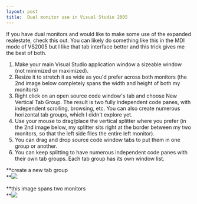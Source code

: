 ```yaml
---
layout: post
title:  Dual monitor use in Visual Studio 2005
---
```

If you have dual monitors and would like to make some use of the expanded realestate, check this out. You can likely do something like this in the MDI mode of VS2005 but I like that tab interface better and this trick gives me the best of both. 

  1. Make your main Visual Studio application window a sizeable window (not minimized or maximized). 
  2. Resize it to stretch it as wide as you'd prefer across both monitors (the 2nd image below completely spans the width and height of both my monitors) 
  3. Right click on an open source code window's tab and choose New Vertical Tab Group. The result is two fully independent code panes, with independent scrolling, browsing, etc. You can also create numerous horizontal tab groups, which I didn't explore yet. 
  4. Use your mouse to drag/place the vertical splitter where you prefer (in the 2nd image below, my splitter sits right at the border between my two monitors, so that the left side files the entire left monitor). 
  5. You can drag and drop source code window tabs to put them in one group or another. 
  6. You can keep splitting to have numerous independent code panes with their own tab groups. Each tab group has its own window list.

**create a new tab group  
**![](http://www.myotherdrive.com/public/blueonion/Blog/dualvs1.png)

**this image spans two monitors  
**![](http://www.myotherdrive.com/public/blueonion/Blog/dualvs2.png)
